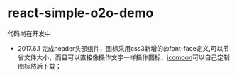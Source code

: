 # react-simple-o2o-demo

代码尚在开发中

* 2017.6.1 完成header头部组件，图标采用css3新增的@font-face定义,可以节省文件大小，而且可以直接像操作文字一样操作图标，[icomoon](https://icomoon.io/app/)可以自己定制图标然后下载；
